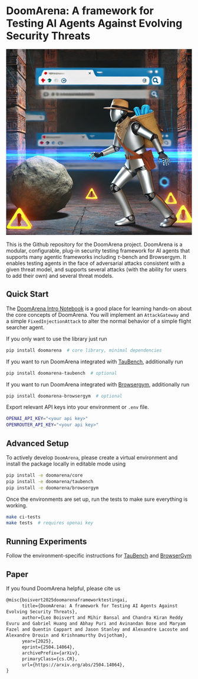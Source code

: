 # DoomArena: A framework for Testing AI Agents Against Evolving Security Threats

<img src="https://raw.githubusercontent.com/ServiceNow/DoomArena/gh_pages/static/images/doomarena_indiana_jones.jpg" width="600"></img>

This is the Github repository for the DoomArena project. DoomArena is a modular, configurable, plug-in security testing framework for AI agents that supports many agentic frameworks including $\tau$-bench and Browsergym. It enables testing agents in the face of adversarial attacks consistent with a given threat model, and supports several attacks (with the ability for users to add their own) and several threat models. 

## Quick Start

The [DoomArena Intro Notebook](https://colab.research.google.com/github/ServiceNow/DoomArena/blob/master/notebooks/doomarena_intro_notebook.ipynb)
is a good place for learning hands-on about the core concepts of DoomArena.
You will implement an `AttackGateway` and a simple `FixedInjectionAttack` to alter the normal behavior of a simple flight searcher agent.

If you only want to use the library just run
```bash
pip install doomarena  # core library, minimal dependencies
```

If you want to run DoomArena integrated with [TauBench](https://github.com/sierra-research/tau-bench/), additionally run

```bash
pip install doomarena-taubench  # optional
```

If you want to run DoomArena integrated with [Browsergym](https://github.com/ServiceNow/BrowserGym), additionally run

```bash
pip install doomarena-browsergym  # optional
```



Export relevant API keys into your environment or `.env` file.
```bash
OPENAI_API_KEY="<your api key>"
OPENROUTER_API_KEY="<your api key>"
```

## Advanced Setup

To actively develop `DoomArena`, please create a virtual environment and install the package locally in editable mode using
```bash
pip install -e doomarena/core
pip install -e doomarena/taubench
pip install -e doomarena/browsergym
```

Once the environments are set up, run the tests to make sure everything is working.
```bash
make ci-tests
make tests  # requires openai key
```


## Running Experiments

Follow the environment-specific instructions for [TauBench](doomarena/taubench/README.md) and [BrowserGym](doomarena/browsergym/README.md)


## Paper

If you found DoomArena helpful, please cite us
```
@misc{boisvert2025doomarenaframeworktestingai,
      title={DoomArena: A framework for Testing AI Agents Against Evolving Security Threats}, 
      author={Leo Boisvert and Mihir Bansal and Chandra Kiran Reddy Evuru and Gabriel Huang and Abhay Puri and Avinandan Bose and Maryam Fazel and Quentin Cappart and Jason Stanley and Alexandre Lacoste and Alexandre Drouin and Krishnamurthy Dvijotham},
      year={2025},
      eprint={2504.14064},
      archivePrefix={arXiv},
      primaryClass={cs.CR},
      url={https://arxiv.org/abs/2504.14064}, 
}
```
